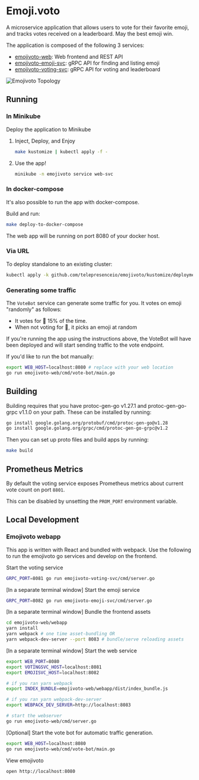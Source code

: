 # Emoji.voto

A microservice application that allows users to vote for their favorite emoji,
and tracks votes received on a leaderboard. May the best emoji win.

The application is composed of the following 3 services:

* [emojivoto-web](emojivoto-web/): Web frontend and REST API
* [emojivoto-emoji-svc](emojivoto-emoji-svc/): gRPC API for finding and listing emoji
* [emojivoto-voting-svc](emojivoto-voting-svc/): gRPC API for voting and leaderboard

![Emojivoto Topology](assets/emojivoto-topology.png "Emojivoto Topology")

## Running

### In Minikube

Deploy the application to Minikube

1. Inject, Deploy, and Enjoy

    ```bash
    make kustomize | kubectl apply -f -
    ```

1. Use the app!

    ```bash
    minikube -n emojivoto service web-svc
    ```

### In docker-compose

It's also possible to run the app with docker-compose.

Build and run:

```bash
make deploy-to-docker-compose
```

The web app will be running on port 8080 of your docker host.

### Via URL

To deploy standalone to an existing cluster:

```bash
kubectl apply -k github.com/telepresenceio/emojivoto/kustomize/deployment
```

### Generating some traffic

The `VoteBot` service can generate some traffic for you. It votes on emoji
"randomly" as follows:

- It votes for :doughnut: 15% of the time.
- When not voting for :doughnut:, it picks an emoji at random

If you're running the app using the instructions above, the VoteBot will have
been deployed and will start sending traffic to the vote endpoint.

If you'd like to run the bot manually:

```bash
export WEB_HOST=localhost:8080 # replace with your web location
go run emojivoto-web/cmd/vote-bot/main.go
```

## Building

Building requires that you have protoc-gen-go v1.27.1 and
protoc-gen-go-grpc v1.1.0 on your path. These can be installed by running:

```bash
go install google.golang.org/protobuf/cmd/protoc-gen-go@v1.28
go install google.golang.org/grpc/cmd/protoc-gen-go-grpc@v1.2
```

Then you can set up proto files and build apps by running:

```bash
make build
```

## Prometheus Metrics

By default the voting service exposes Prometheus metrics about current vote count on port `8801`.

This can be disabled by unsetting the `PROM_PORT` environment variable.

## Local Development

### Emojivoto webapp

This app is written with React and bundled with webpack.
Use the following to run the emojivoto go services and develop on the frontend.

Start the voting service

```bash
GRPC_PORT=8081 go run emojivoto-voting-svc/cmd/server.go
```

[In a separate terminal window] Start the emoji service

```bash
GRPC_PORT=8082 go run emojivoto-emoji-svc/cmd/server.go
```

[In a separate terminal window] Bundle the frontend assets

```bash
cd emojivoto-web/webapp
yarn install
yarn webpack # one time asset-bundling OR
yarn webpack-dev-server --port 8083 # bundle/serve reloading assets
```

[In a separate terminal window] Start the web service

```bash
export WEB_PORT=8080
export VOTINGSVC_HOST=localhost:8081
export EMOJISVC_HOST=localhost:8082

# if you ran yarn webpack
export INDEX_BUNDLE=emojivoto-web/webapp/dist/index_bundle.js

# if you ran yarn webpack-dev-server
export WEBPACK_DEV_SERVER=http://localhost:8083

# start the webserver
go run emojivoto-web/cmd/server.go
```

[Optional] Start the vote bot for automatic traffic generation.

```bash
export WEB_HOST=localhost:8080
go run emojivoto-web/cmd/vote-bot/main.go
```

View emojivoto

```bash
open http://localhost:8080
```
